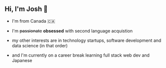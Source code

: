 ## Hi, I'm Josh 👋

- I'm from Canada 🇨🇦

- I'm ~~passionate~~ **obsessed** with second language acquistion

- my other interests are in technology startups, software development and data science (in that order)

- and I'm currently on a career break learning full stack web dev and Japanese
